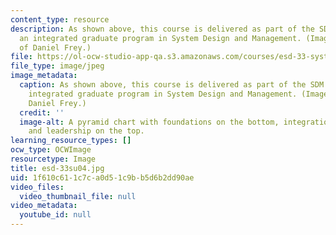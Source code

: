 ```yaml
---
content_type: resource
description: As shown above, this course is delivered as part of the SDM program,
  an integrated graduate program in System Design and Management. (Image courtesy
  of Daniel Frey.)
file: https://ol-ocw-studio-app-qa.s3.amazonaws.com/courses/esd-33-systems-engineering-summer-2004/1f610c611c7ca0d51c9bb5d6b2dd90ae_esd-33su04.jpg
file_type: image/jpeg
image_metadata:
  caption: As shown above, this course is delivered as part of the SDM program, an
    integrated graduate program in System Design and Management. (Image courtesy of
    Daniel Frey.)
  credit: ''
  image-alt: A pyramid chart with foundations on the bottom, integration in the middle,
    and leadership on the top.
learning_resource_types: []
ocw_type: OCWImage
resourcetype: Image
title: esd-33su04.jpg
uid: 1f610c61-1c7c-a0d5-1c9b-b5d6b2dd90ae
video_files:
  video_thumbnail_file: null
video_metadata:
  youtube_id: null
---
```

